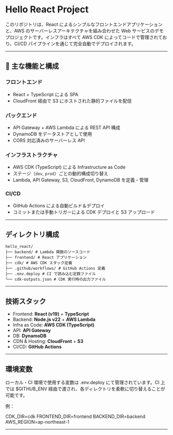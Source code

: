 # Hello React Project

このリポジトリは、React によるシンプルなフロントエンドアプリケーションと、AWS のサーバーレスアーキテクチャを組み合わせた Web サービスのデモプロジェクトです。インフラはすべて AWS CDK によってコードで管理されており、CI/CD パイプラインを通じて完全自動でデプロイされます。

---

## 🚀 主な機能と構成

### フロントエンド
- React + TypeScript による SPA
- CloudFront 経由で S3 にホストされた静的ファイルを配信

### バックエンド
- API Gateway + AWS Lambda による REST API 構成
- DynamoDB をデータストアとして使用
- CORS 対応済みのサーバーレス API

### インフラストラクチャ
- AWS CDK (TypeScript) による Infrastructure as Code
- ステージ（`dev`, `prod`）ごとの動的構成切り替え
- Lambda, API Gateway, S3, CloudFront, DynamoDB を定義・管理

### CI/CD
- GitHub Actions による自動ビルド＆デプロイ
- コミットまたは手動トリガーによる CDK デプロイと S3 アップロード

---

## ディレクトリ構成

```
hello_react/ 
├── backend/ # Lambda 関数のソースコード 
├── frontend/ # React アプリケーション 
├── cdk/ # AWS CDK スタック定義 
├── .github/workflows/ # GitHub Actions 定義 
├── .env.deploy # CI で読み込む定数ファイル 
└── cdk-outputs.json # CDK 実行時の出力ファイル 
```

---

## 技術スタック

- Frontend: **React (v19)** + **TypeScript**
- Backend: **Node.js v22** + **AWS Lambda**
- Infra as Code: **AWS CDK (TypeScript)**
- API: **API Gateway**
- DB: **DynamoDB**
- CDN & Hosting: **CloudFront** + **S3**
- CI/CD: **GitHub Actions**

---

## 環境変数
ローカル・CI 環境で使用する変数は .env.deploy にて管理されています。CI 上では $GITHUB_ENV 経由で渡され、各ディレクトリを柔軟に切り替えることが可能です。

例：

CDK_DIR=cdk
FRONTEND_DIR=frontend
BACKEND_DIR=backend
AWS_REGION=ap-northeast-1

---
